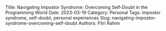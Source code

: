 Title: Navigating Impostor Syndrome: Overcoming Self-Doubt in the Programming World
Date: 2023-03-19
Category: Personal
Tags: impostor syndrome, self-doubt, personal experiences
Slug: navigating-impostor-syndrome-overcoming-self-doubt
Authors: Fitri Rahim